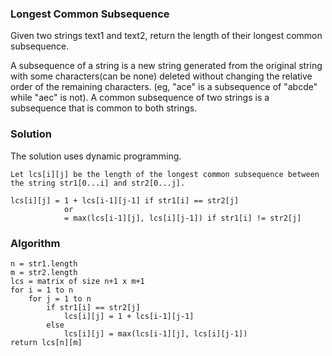 ### Longest Common Subsequence

Given two strings text1 and text2, return the length of their longest common subsequence.

A subsequence of a string is a new string generated from the original string with some characters(can be none) deleted without changing the relative order of the remaining characters. (eg, "ace" is a subsequence of "abcde" while "aec" is not). A common subsequence of two strings is a subsequence that is common to both strings.

### Solution

The solution uses dynamic programming.

```
Let lcs[i][j] be the length of the longest common subsequence between the string str1[0...i] and str2[0...j].

lcs[i][j] = 1 + lcs[i-1][j-1] if str1[i] == str2[j]
			or
			= max(lcs[i-1][j], lcs[i][j-1]) if str1[i] != str2[j]
```

### Algorithm

```
n = str1.length
m = str2.length
lcs = matrix of size n+1 x m+1
for i = 1 to n
	for j = 1 to n
		if str1[i] == str2[j]
			lcs[i][j] = 1 + lcs[i-1][j-1]
		else 
			lcs[i][j] = max(lcs[i-1][j], lcs[i][j-1])
return lcs[n][m]
```